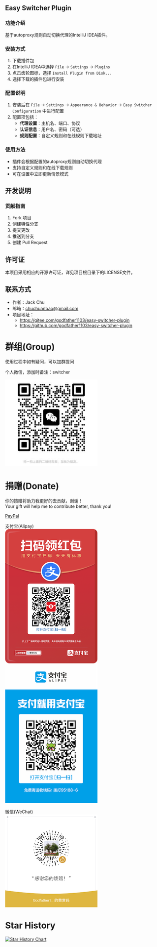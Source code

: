## Easy Switcher Plugin

### 功能介绍

基于autoproxy规则自动切换代理的IntelliJ IDEA插件。

### 安装方式

1. 下载插件包
2. 在IntelliJ IDEA中选择 `File` -> `Settings` -> `Plugins`
3. 点击齿轮图标，选择 `Install Plugin from Disk...`
4. 选择下载的插件包进行安装

### 配置说明

1. 安装后在 `File` -> `Settings` -> `Appearance & Behavior` -> `Easy Switcher Configuration` 中进行配置
2. 配置项包括：
    - **代理设置**：主机名、端口、协议
    - **认证信息**：用户名、密码（可选）
    - **规则配置**：自定义规则和在线规则下载地址

### 使用方法

- 插件会根据配置的autoproxy规则自动切换代理
- 支持自定义规则和在线下载规则
- 可在设置中立即更新情景模式

## 开发说明

### 贡献指南

1. Fork 项目
2. 创建特性分支
3. 提交更改
4. 推送到分支
5. 创建 Pull Request

## 许可证

本项目采用相应的开源许可证，详见项目根目录下的LICENSE文件。

## 联系方式

- 作者：Jack Chu
- 邮箱：chuchuanbao@gmail.com
- 项目地址：
  - https://gitee.com/godfather1103/easy-switcher-plugin
  - https://github.com/godfather1103/easy-switcher-plugin

# 群组(Group)

使用过程中如有疑问，可以加群提问

个人微信，添加时备注：switcher

![GR](pic/GR-300.jpg)

# 捐赠(Donate)

你的馈赠将助力我更好的去贡献，谢谢！  
Your gift will help me to contribute better, thank you!

[PayPal](https://paypal.me/godfather1103?locale.x=zh_XC)

支付宝(Alipay)  
![支付宝](pic/hb-300.png)
![支付宝](pic/Alipay-300.png)

微信(WeChat)  
![微信支付](pic/WeChat-300.png)

# Star History

[![Star History Chart](https://api.star-history.com/svg?repos=godfather1103/easy-switcher-plugin&type=Date)](https://star-history.com/#godfather1103/easy-switcher-plugin&Date)